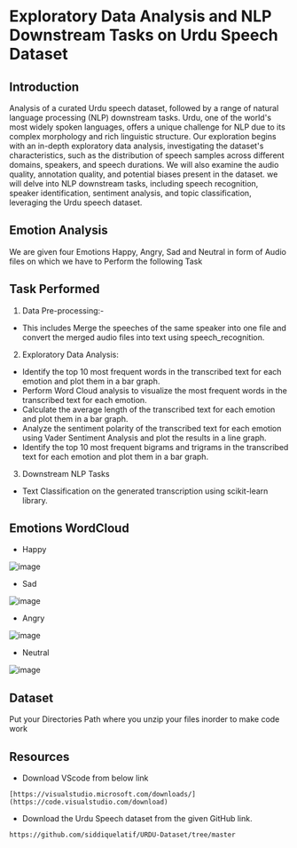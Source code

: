 # Exploratory Data Analysis and NLP Downstream Tasks on Urdu Speech Dataset
## Introduction
Analysis of a curated Urdu speech dataset, followed by a range of natural language processing (NLP) downstream tasks. Urdu, one of the world's most widely spoken languages, offers a unique challenge for NLP due to its complex morphology and rich linguistic structure. 
Our exploration begins with an in-depth exploratory data analysis, investigating the dataset's characteristics, such as the distribution of speech samples across different domains, speakers, and speech durations. We will also examine the audio quality, annotation quality, and potential biases present in the dataset.
we will delve into NLP downstream tasks, including speech recognition, speaker identification, sentiment analysis, and topic classification, leveraging the Urdu speech dataset.
## Emotion Analysis
We are given four Emotions Happy, Angry, Sad and Neutral in form of Audio files on which we have to Perform the following Task
## Task Performed
1.  Data Pre-processing:- 
- This includes Merge the speeches of the same speaker into one file and convert the merged audio files into text using speech_recognition.
2.  Exploratory Data Analysis:
- Identify the top 10 most frequent words in the transcribed text for each emotion and plot them in a bar graph.
- Perform Word Cloud analysis to visualize the most frequent words in the transcribed text for each emotion.
- Calculate the average length of the transcribed text for each emotion and plot them in a bar graph.
- Analyze the sentiment polarity of the transcribed text for each emotion using Vader Sentiment Analysis and plot the results in a line graph.
- Identify the top 10 most frequent bigrams and trigrams in the transcribed text for each emotion and plot them in a bar graph.
3. Downstream NLP Tasks
- Text Classification on the generated transcription using scikit-learn library.
## Emotions WordCloud
- Happy

![image](https://github.com/HammadHk1/Exploratory-Data-Analysis-and-NLP-Downstream-Tasks-on-Urdu-Speech-Dataset/assets/117303560/3754ce9a-448c-4f52-9a51-fcabfcb32cc7)
- Sad

![image](https://github.com/HammadHk1/Exploratory-Data-Analysis-and-NLP-Downstream-Tasks-on-Urdu-Speech-Dataset/assets/117303560/cbd55d70-5498-478a-b72a-7a3fbe6efaf5)
- Angry

![image](https://github.com/HammadHk1/Exploratory-Data-Analysis-and-NLP-Downstream-Tasks-on-Urdu-Speech-Dataset/assets/117303560/d025a6fd-27d2-4150-9372-4f5ebcbde6c2)
- Neutral

![image](https://github.com/HammadHk1/Exploratory-Data-Analysis-and-NLP-Downstream-Tasks-on-Urdu-Speech-Dataset/assets/117303560/f453f55d-e56f-4008-915d-5f54b70f8925)

## Dataset
Put your Directories Path where you unzip your files inorder to make code work

## Resources
- Download VScode  from below link
```
[https://visualstudio.microsoft.com/downloads/](https://code.visualstudio.com/download)
```
- Download the Urdu Speech dataset from the given GitHub link.
```
https://github.com/siddiquelatif/URDU-Dataset/tree/master
```
